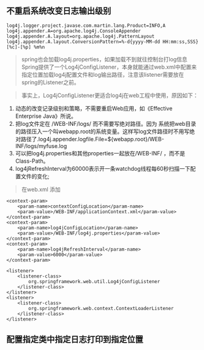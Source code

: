 ##  不重启系统改变日志输出级别
```
log4j.logger.project.javase.com.martin.lang.Product=INFO,A
log4j.appender.A=org.apache.log4j.ConsoleAppender
log4j.appender.A.layout=org.apache.log4j.PatternLayout
log4j.appender.A.layout.ConversionPattern=%-d{yyyy-MM-dd HH:mm:ss,SSS} [%c]-[%p] %m%n
```

> spring也会加载log4j.properties，如果加载不到就往控制台打log信息Spring提供了一个Log4jConfigListener，本身就能通过web.xml中配置来指定位置加载log4j配置文件和log输出路径，注意该listener需要放在spring的Listener之前。

> 事实上，Log4jConfigListener更适合log4j在web工程中使用，原因如下：

1. 动态的改变记录级别和策略，不需要重启Web应用，如《Effective Enterprise Java》所说。
2. 把log文件定在 /WEB-INF/logs/ 而不需要写绝对路径。因为 系统把web目录的路径压入一个叫webapp.root的系统变量。这样写log文件路径时不用写绝对路径了.log4j.appender.logfile.File=${webapp.root}/WEB-INF/logs/myfuse.log
3. 可以把log4j.properties和其他properties一起放在/WEB-INF/ ，而不是Class-Path。
4. log4jRefreshInterval为60000表示开一条watchdog线程每60秒扫描一下配置文件的变化;

> 在web.xml 添加

```
<context-param>
    <param-name>contextConfigLocation</param-name>
    <param-value>/WEB-INF/applicationContext.xml</param-value>
</context-param>
<context-param>
    <param-name>log4jConfigLocation</param-name>
    <param-value>/WEB-INF/log4j.properties</param-value>
</context-param>
<context-param>
    <param-name>log4jRefreshInterval</param-name>
    <param-value>6000</param-value>
</context-param>

<listener>
    <listener-class>
        org.springframework.web.util.Log4jConfigListener
    </listener-class>
</listener>
<listener>
    <listener-class>
        org.springframework.web.context.ContextLoaderListener
    </listener-class>
</listener>
```

## 配置指定类中指定日志打印到指定位置